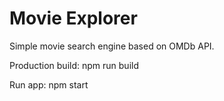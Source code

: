 # Movie Explorer

Simple movie search engine based on OMDb API.

Production build:
npm run build 

Run app:
npm start
